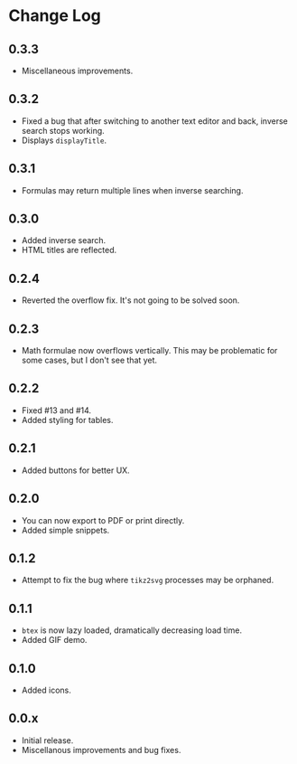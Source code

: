 # Change Log

## 0.3.3

- Miscellaneous improvements.

## 0.3.2

- Fixed a bug that after switching to another text editor and back, inverse search stops working.
- Displays `displayTitle`.

## 0.3.1

- Formulas may return multiple lines when inverse searching.

## 0.3.0

- Added inverse search.
- HTML titles are reflected.

## 0.2.4

- Reverted the overflow fix. It's not going to be solved soon.

## 0.2.3

- Math formulae now overflows vertically. This may be problematic for some cases, but I don't see that yet.

## 0.2.2

- Fixed #13 and #14.
- Added styling for tables.

## 0.2.1

- Added buttons for better UX.

## 0.2.0

- You can now export to PDF or print directly.
- Added simple snippets.

## 0.1.2

- Attempt to fix the bug where `tikz2svg` processes may be orphaned.

## 0.1.1

- `btex` is now lazy loaded, dramatically decreasing load time.
- Added GIF demo.

## 0.1.0

- Added icons.

## 0.0.x

- Initial release.
- Miscellanous improvements and bug fixes.
